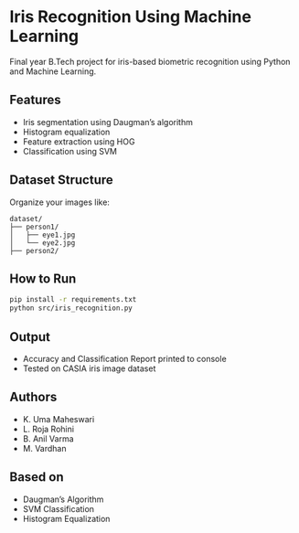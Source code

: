 # Iris Recognition Using Machine Learning

Final year B.Tech project for iris-based biometric recognition using Python and Machine Learning.

##  Features
- Iris segmentation using Daugman’s algorithm
- Histogram equalization
- Feature extraction using HOG
- Classification using SVM

##  Dataset Structure
Organize your images like:

```
dataset/
├── person1/
│   ├── eye1.jpg
│   └── eye2.jpg
├── person2/
```

##  How to Run

```bash
pip install -r requirements.txt
python src/iris_recognition.py
```

##  Output
- Accuracy and Classification Report printed to console
- Tested on CASIA iris image dataset

## Authors
- K. Uma Maheswari
- L. Roja Rohini
- B. Anil Varma
- M. Vardhan

## Based on
- Daugman’s Algorithm
- SVM Classification
- Histogram Equalization
